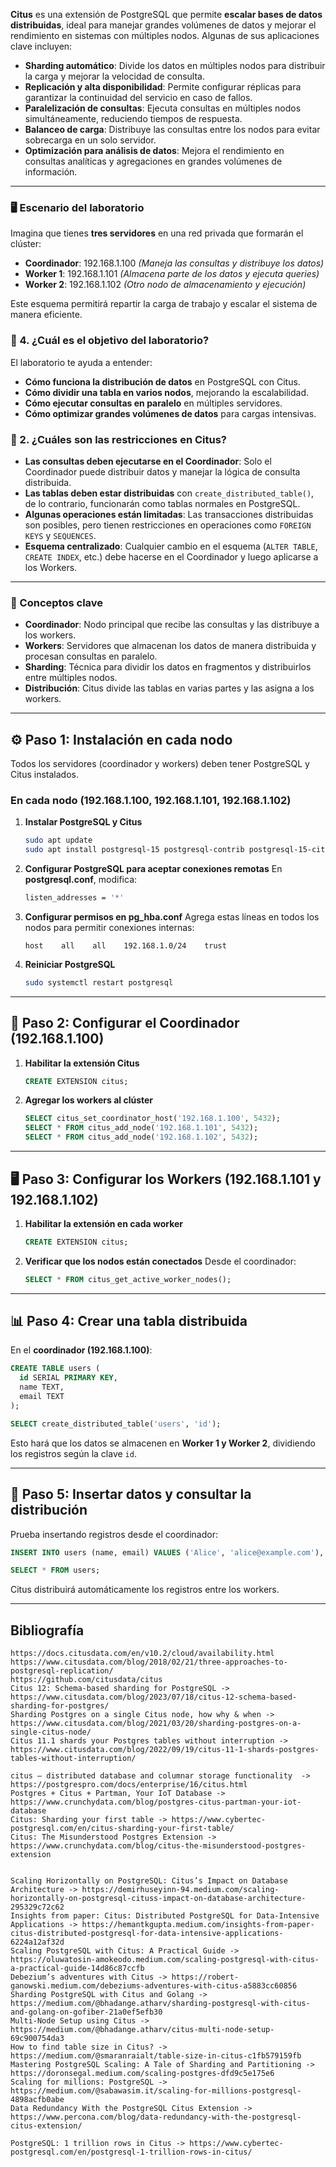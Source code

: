 **Citus** es una extensión de PostgreSQL que permite **escalar bases de datos distribuidas**, ideal para manejar grandes volúmenes de datos y mejorar el rendimiento en sistemas con múltiples nodos. Algunas de sus aplicaciones clave incluyen:

- **Sharding automático**: Divide los datos en múltiples nodos para distribuir la carga y mejorar la velocidad de consulta.
- **Replicación y alta disponibilidad**: Permite configurar réplicas para garantizar la continuidad del servicio en caso de fallos.
- **Paralelización de consultas**: Ejecuta consultas en múltiples nodos simultáneamente, reduciendo tiempos de respuesta.
- **Balanceo de carga**: Distribuye las consultas entre los nodos para evitar sobrecarga en un solo servidor.
- **Optimización para análisis de datos**: Mejora el rendimiento en consultas analíticas y agregaciones en grandes volúmenes de información.

 
---

### **🖥️ Escenario del laboratorio**
Imagina que tienes **tres servidores** en una red privada que formarán el clúster:
- **Coordinador**: 192.168.1.100 *(Maneja las consultas y distribuye los datos)*
- **Worker 1**: 192.168.1.101 *(Almacena parte de los datos y ejecuta queries)*
- **Worker 2**: 192.168.1.102 *(Otro nodo de almacenamiento y ejecución)*

Este esquema permitirá repartir la carga de trabajo y escalar el sistema de manera eficiente.

### **🔹 4. ¿Cuál es el objetivo del laboratorio?**
El laboratorio te ayuda a entender:
- **Cómo funciona la distribución de datos** en PostgreSQL con Citus.
- **Cómo dividir una tabla en varios nodos**, mejorando la escalabilidad.
- **Cómo ejecutar consultas en paralelo** en múltiples servidores.
- **Cómo optimizar grandes volúmenes de datos** para cargas intensivas.

### **🔹 2. ¿Cuáles son las restricciones en Citus?**
- **Las consultas deben ejecutarse en el Coordinador**: Solo el Coordinador puede distribuir datos y manejar la lógica de consulta distribuida.
- **Las tablas deben estar distribuidas** con `create_distributed_table()`, de lo contrario, funcionarán como tablas normales en PostgreSQL.
- **Algunas operaciones están limitadas**: Las transacciones distribuidas son posibles, pero tienen restricciones en operaciones como `FOREIGN KEYS` y `SEQUENCES`.
- **Esquema centralizado**: Cualquier cambio en el esquema (`ALTER TABLE`, `CREATE INDEX`, etc.) debe hacerse en el Coordinador y luego aplicarse a los Workers.


---

### **🔹 Conceptos clave**
- **Coordinador**: Nodo principal que recibe las consultas y las distribuye a los workers.
- **Workers**: Servidores que almacenan los datos de manera distribuida y procesan consultas en paralelo.
- **Sharding**: Técnica para dividir los datos en fragmentos y distribuirlos entre múltiples nodos.
- **Distribución**: Citus divide las tablas en varias partes y las asigna a los workers.

---

## **⚙️ Paso 1: Instalación en cada nodo**
Todos los servidores (coordinador y workers) deben tener PostgreSQL y Citus instalados.

### **En cada nodo (192.168.1.100, 192.168.1.101, 192.168.1.102)**
1. **Instalar PostgreSQL y Citus**
   ```bash
   sudo apt update
   sudo apt install postgresql-15 postgresql-contrib postgresql-15-citus
   ```

2. **Configurar PostgreSQL para aceptar conexiones remotas**
   En **postgresql.conf**, modifica:
   ```bash
   listen_addresses = '*'
   ```

3. **Configurar permisos en pg_hba.conf**
   Agrega estas líneas en todos los nodos para permitir conexiones internas:
   ```
   host    all    all    192.168.1.0/24    trust
   ```

4. **Reiniciar PostgreSQL**
   ```bash
   sudo systemctl restart postgresql
   ```

---

## **🚀 Paso 2: Configurar el Coordinador (192.168.1.100)**
1. **Habilitar la extensión Citus**
   ```sql
   CREATE EXTENSION citus;
   ```

2. **Agregar los workers al clúster**
   ```sql
   SELECT citus_set_coordinator_host('192.168.1.100', 5432);
   SELECT * FROM citus_add_node('192.168.1.101', 5432);
   SELECT * FROM citus_add_node('192.168.1.102', 5432);
   ```

---

## **🖥️ Paso 3: Configurar los Workers (192.168.1.101 y 192.168.1.102)**
1. **Habilitar la extensión en cada worker**
   ```sql
   CREATE EXTENSION citus;
   ```

2. **Verificar que los nodos están conectados**
   Desde el coordinador:
   ```sql
   SELECT * FROM citus_get_active_worker_nodes();
   ```

---

## **📊 Paso 4: Crear una tabla distribuida**
En el **coordinador (192.168.1.100)**:
```sql
CREATE TABLE users (
  id SERIAL PRIMARY KEY,
  name TEXT,
  email TEXT
);

SELECT create_distributed_table('users', 'id');
```

Esto hará que los datos se almacenen en **Worker 1 y Worker 2**, dividiendo los registros según la clave `id`.

---

## **📌 Paso 5: Insertar datos y consultar la distribución**
Prueba insertando registros desde el coordinador:
```sql
INSERT INTO users (name, email) VALUES ('Alice', 'alice@example.com'), ('Bob', 'bob@example.com');

SELECT * FROM users;
```

Citus distribuirá automáticamente los registros entre los workers.

---

## Bibliografía
```
https://docs.citusdata.com/en/v10.2/cloud/availability.html
https://www.citusdata.com/blog/2018/02/21/three-approaches-to-postgresql-replication/
https://github.com/citusdata/citus
Citus 12: Schema-based sharding for PostgreSQL -> https://www.citusdata.com/blog/2023/07/18/citus-12-schema-based-sharding-for-postgres/
Sharding Postgres on a single Citus node, how why & when -> https://www.citusdata.com/blog/2021/03/20/sharding-postgres-on-a-single-citus-node/
Citus 11.1 shards your Postgres tables without interruption -> https://www.citusdata.com/blog/2022/09/19/citus-11-1-shards-postgres-tables-without-interruption/

citus — distributed database and columnar storage functionality  -> https://postgrespro.com/docs/enterprise/16/citus.html
Postgres + Citus + Partman, Your IoT Database -> https://www.crunchydata.com/blog/postgres-citus-partman-your-iot-database
Citus: Sharding your first table -> https://www.cybertec-postgresql.com/en/citus-sharding-your-first-table/
Citus: The Misunderstood Postgres Extension -> https://www.crunchydata.com/blog/citus-the-misunderstood-postgres-extension


Scaling Horizontally on PostgreSQL: Citus’s Impact on Database Architecture -> https://demirhuseyinn-94.medium.com/scaling-horizontally-on-postgresql-cituss-impact-on-database-architecture-295329c72c62
Insights from paper: Citus: Distributed PostgreSQL for Data-Intensive Applications -> https://hemantkgupta.medium.com/insights-from-paper-citus-distributed-postgresql-for-data-intensive-applications-6224a12af32d
Scaling PostgreSQL with Citus: A Practical Guide -> https://oluwatosin-amokeodo.medium.com/scaling-postgresql-with-citus-a-practical-guide-14d86c87ccfb
Debezium’s adventures with Citus -> https://robert-ganowski.medium.com/debeziums-adventures-with-citus-a5883cc60856
Sharding PostgreSQL with Citus and Golang -> https://medium.com/@bhadange.atharv/sharding-postgresql-with-citus-and-golang-on-gofiber-21a0ef5efb30
Multi-Node Setup using Citus -> https://medium.com/@bhadange.atharv/citus-multi-node-setup-69c900754da3
How to find table size in Citus? -> https://medium.com/@smaranraialt/table-size-in-citus-c1fb579159fb
Mastering PostgreSQL Scaling: A Tale of Sharding and Partitioning -> https://doronsegal.medium.com/scaling-postgres-dfd9c5e175e6
Scaling for millions: PostgreSQL -> https://medium.com/@sabawasim.it/scaling-for-millions-postgresql-4898acfb0abe
Data Redundancy With the PostgreSQL Citus Extension -> https://www.percona.com/blog/data-redundancy-with-the-postgresql-citus-extension/

PostgreSQL: 1 trillion rows in Citus -> https://www.cybertec-postgresql.com/en/postgresql-1-trillion-rows-in-citus/
```
